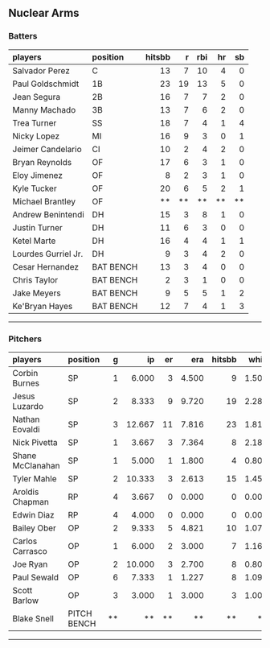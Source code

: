 ## Nuclear Arms

### Batters

 
|players             |position  | hitsbb|  r| rbi| hr| sb| 
|:-------------------|:---------|------:|--:|---:|--:|--:| 
|Salvador Perez      |C         |     13|  7|  10|  4|  0| 
|Paul Goldschmidt    |1B        |     23| 19|  13|  5|  0| 
|Jean Segura         |2B        |     16|  7|   7|  2|  0| 
|Manny Machado       |3B        |     13|  7|   6|  2|  0| 
|Trea Turner         |SS        |     18|  7|   4|  1|  4| 
|Nicky Lopez         |MI        |     16|  9|   3|  0|  1| 
|Jeimer Candelario   |CI        |     10|  2|   4|  2|  0| 
|Bryan Reynolds      |OF        |     17|  6|   3|  1|  0| 
|Eloy Jimenez        |OF        |      8|  2|   3|  1|  0| 
|Kyle Tucker         |OF        |     20|  6|   5|  2|  1| 
|Michael Brantley    |OF        |     **| **|  **| **| **| 
|Andrew Benintendi   |DH        |     15|  3|   8|  1|  0| 
|Justin Turner       |DH        |     11|  6|   3|  0|  0| 
|Ketel Marte         |DH        |     16|  4|   4|  1|  1| 
|Lourdes Gurriel Jr. |DH        |      9|  3|   4|  2|  0| 
|Cesar Hernandez     |BAT BENCH |     13|  3|   4|  0|  0| 
|Chris Taylor        |BAT BENCH |      2|  3|   1|  0|  0| 
|Jake Meyers         |BAT BENCH |      9|  5|   5|  1|  2| 
|Ke'Bryan Hayes      |BAT BENCH |     12|  7|   4|  1|  3| 


* * *

### Pitchers

 
|players          |position    |  g|     ip| er|   era| hitsbb|  whip| so|  w| sv| 
|:----------------|:-----------|--:|------:|--:|-----:|------:|-----:|--:|--:|--:| 
|Corbin Burnes    |SP          |  1|  6.000|  3| 4.500|      9| 1.500| 11|  0|  0| 
|Jesus Luzardo    |SP          |  2|  8.333|  9| 9.720|     19| 2.280|  3|  0|  0| 
|Nathan Eovaldi   |SP          |  3| 12.667| 11| 7.816|     23| 1.816| 17|  0|  0| 
|Nick Pivetta     |SP          |  1|  3.667|  3| 7.364|      8| 2.182|  3|  0|  0| 
|Shane McClanahan |SP          |  1|  5.000|  1| 1.800|      4| 0.800|  7|  0|  0| 
|Tyler Mahle      |SP          |  2| 10.333|  3| 2.613|     15| 1.452| 10|  1|  0| 
|Aroldis Chapman  |RP          |  4|  3.667|  0| 0.000|      0| 0.000|  8|  0|  2| 
|Edwin Diaz       |RP          |  4|  4.000|  0| 0.000|      0| 0.000|  3|  0|  1| 
|Bailey Ober      |OP          |  2|  9.333|  5| 4.821|     10| 1.071|  9|  1|  0| 
|Carlos Carrasco  |OP          |  1|  6.000|  2| 3.000|      7| 1.167|  5|  0|  0| 
|Joe Ryan         |OP          |  2| 10.000|  3| 2.700|      8| 0.800| 16|  1|  0| 
|Paul Sewald      |OP          |  6|  7.333|  1| 1.227|      8| 1.091| 10|  0|  3| 
|Scott Barlow     |OP          |  3|  3.000|  1| 3.000|      3| 1.000|  2|  0|  3| 
|Blake Snell      |PITCH BENCH | **|     **| **|    **|     **|    **| **| **| **| 


* * *


